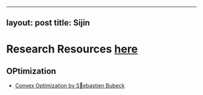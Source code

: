  ---
layout: post
title: Sijin
---

# Research Resources [here][1]

## OPtimization

+ [Convex Optimization by Sebastien Bubeck][2]



[1]: sdf
[2]: http://www.princeton.edu/~sbubeck/Bubeck14.pdf
